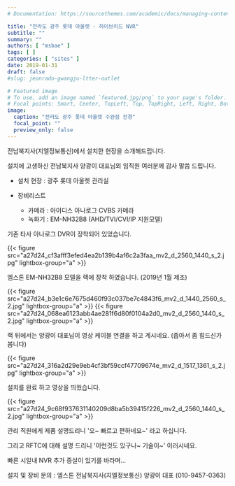 ```yaml
---
# Documentation: https://sourcethemes.com/academic/docs/managing-content/

title: "전라도 광주 롯데 아울렛 - 하이브리드 NVR"
subtitle: ""
summary: ""
authors: [ "msbae" ]
tags: [ ]
categories: [ "sites" ]
date: 2019-01-31
draft: false
#slug: jeonrado-gwangju-ltter-outlet

# Featured image
# To use, add an image named `featured.jpg/png` to your page's folder.
# Focal points: Smart, Center, TopLeft, Top, TopRight, Left, Right, BottomLeft, Bottom, BottomRight.
image:
  caption: "전라도 광주 롯데 아울렛 수완점 전경"
  focal_point: ""
  preview_only: false
---
```


전남북지사(지엘정보통신)에서 설치한 현장을 소개해드립니다.

설치에 고생하신 전남북지사 양광이 대표님외 임직원 여러분께 감사 말씀 드립니다.

- 설치 현장 : 광주 롯데 아울렛 관리실

- 장비리스트
  - 카메라 : 아이디스 아나로그 CVBS 카메라
  - 녹화기 : EM-NH32B8 (AHD/TVI/CVI/IP 지원모델)

기존 타사 아나로그 DVR이 장착되어 있었습니다.

{{< figure src="a27d24_cf3afff3efed4ea2b139b4af6c2a3faa_mv2_d_2560_1440_s_2.jpg"
           lightbox-group="a" >}}

엠스톤 EM-NH32B8 모델을 랙에 장착 하였습니다. (2019년 1월 제조)

{{< figure src="a27d24_b3e1c6e7675d460f93c037be7c4843f6_mv2_d_1440_2560_s_2.jpg"
           lightbox-group="a" >}}
{{< figure src="a27d24_068ea6123abb4ae281f6d80f0104a2d0_mv2_d_2560_1440_s_2.jpg"
           lightbox-group="a" >}}

랙 뒤에서는 양광이 대표님이 영상 케이블 연결을 하고 계시네요. (좁아서 좀 힘드신가 봅니다)

{{< figure src="a27d24_316a2d29e9eb4cf3bf59ccf47709674e_mv2_d_1517_1361_s_2.jpg"
           lightbox-group="a" >}}

설치를 완료 하고 영상을 띄웠습니다.

{{< figure src="a27d24_9c68f937631140209d8ba5b39415f226_mv2_d_2560_1440_s_2.jpg"
           lightbox-group="a" >}}

관리 직원에게 제품 설명드리니 '오~ 빠르고 편하네요~' 라고 하십니다.

그리고 RFTC에 대해 설명 드리니 '이런것도 있구나~ 기술이~' 이러시네요.

빠른 시일내 NVR 추가 증설이 있기를 바라며...

설치 및 장비 문의 : 엠스톤 전남북지사(지엘정보통신) 양광이 대표 (010-9457-0363)
